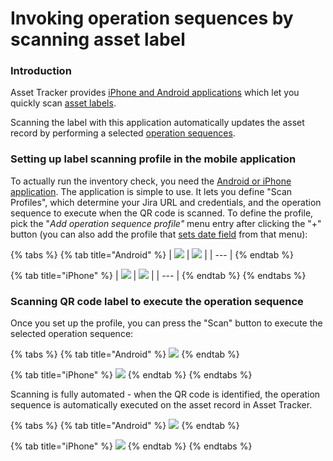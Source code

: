 # Invoking operation sequences by scanning asset label

### Introduction

Asset Tracker provides [iPhone and Android applications](../../mobile-access/label-scanners.md) which let you quickly scan [asset labels](../how-to-print-labels-for-assets.md).

Scanning the label with this application automatically updates the asset record by performing a selected [operation sequences](./).

### Setting up label scanning profile in the mobile application

To actually run the inventory check, you need the [Android or iPhone application](../../mobile-access/label-scanners.md). The application is simple to use. It lets you define "Scan Profiles", which determine your Jira URL and credentials, and the operation sequence to execute when the QR code is scanned. To define the profile, pick the "_Add operation sequence profile"_ menu entry after clicking the "+" button \(you can also add the profile that [sets date field](../how-to-perform-inventory-checks.md) from that menu\):

{% tabs %}
{% tab title="Android" %}
| ![](../../.gitbook/assets/image%20%2814%29.png) | ![](../../.gitbook/assets/image%20%2862%29.png) |
| --- |
{% endtab %}

{% tab title="iPhone" %}
| ![](../../.gitbook/assets/image%20%2837%29.png) | ![](../../.gitbook/assets/image%20%287%29.png) |
| --- |
{% endtab %}
{% endtabs %}

### Scanning QR code label to execute the operation sequence

Once you set up the profile, you can press the "Scan" button to execute the selected operation sequence:  


{% tabs %}
{% tab title="Android" %}
![](../../.gitbook/assets/image%20%2849%29.png)
{% endtab %}

{% tab title="iPhone" %}
![](../../.gitbook/assets/image%20%2842%29.png)
{% endtab %}
{% endtabs %}

Scanning is fully automated - when the QR code is identified, the operation sequence is automatically executed on the asset record in Asset Tracker. 

{% tabs %}
{% tab title="Android" %}
![](../../.gitbook/assets/image%20%2812%29.png)
{% endtab %}

{% tab title="iPhone" %}
![](../../.gitbook/assets/image%20%2830%29.png)
{% endtab %}
{% endtabs %}

